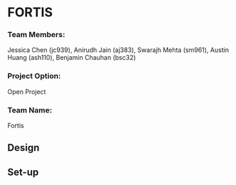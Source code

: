 # FORTIS
### Team Members: 
Jessica Chen (jc939), Anirudh Jain (aj383), Swarajh Mehta (sm961), Austin Huang (ash110), Benjamin Chauhan (bsc32)
### Project Option: 
Open Project
### Team Name: 
Fortis

## Design

## Set-up
